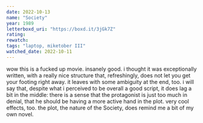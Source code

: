 ```yaml
---
date: 2022-10-13
name: "Society"
year: 1989
letterboxd_uri: "https://boxd.it/3jGk7Z"
rating: 
rewatch: 
tags: "laptop, miketober III"
watched_date: 2022-10-11
---
```


wow this is a fucked up movie. insanely good. i thought it was exceptionally written, with a really nice structure that, refreshingly, does not let you get your footing right away. it leaves with some ambiguity at the end, too. i will say that, despite what i perceived to be overall a good script, it does lag a bit in the middle: there is a sense that the protagonist is just too much in denial, that he should be having a more active hand in the plot. very cool effects, too. the plot, the nature of the Society, does remind me a bit of my own novel.
